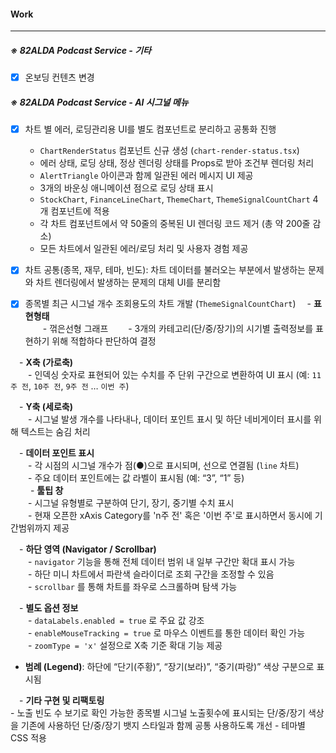 

#### Work
---
##### ※ 82ALDA Podcast Service - 기타
- [x] 온보딩 컨텐츠 변경

##### ※ 82ALDA Podcast Service - AI 시그널 메뉴
- [x] 차트 별 에러, 로딩관리용 UI를 별도 컴포넌트로 분리하고 공통화 진행
	- `ChartRenderStatus` 컴포넌트 신규 생성 (`chart-render-status.tsx`)
	- 에러 상태, 로딩 상태, 정상 렌더링 상태를 Props로 받아 조건부 렌더링 처리
	- `AlertTriangle` 아이콘과 함께 일관된 에러 메시지 UI 제공
	- 3개의 바운싱 애니메이션 점으로 로딩 상태 표시
	- `StockChart`, `FinanceLineChart`, `ThemeChart`, `ThemeSignalCountChart` 4개 컴포넌트에 적용
	- 각 차트 컴포넌트에서 약 50줄의 중복된 UI 렌더링 코드 제거 (총 약 200줄 감소)
	- 모든 차트에서 일관된 에러/로딩 처리 및 사용자 경험 제공

- [x] 차트 공통(종목, 재무, 테마, 빈도): 차트 데이터를 불러오는 부분에서 발생하는 문제와 차트 렌더링에서 발생하는 문제의 대체 UI를 분리함
- [x] 종목별 최근 시그널 개수 조회용도의 차트 개발 (`ThemeSignalCountChart`)
 - **표현형태**  
  - 꺾은선형 그래프
  - 3개의 카테고리(단/중/장기)의 시기별 출력정보를 표현하기 위해 적합하다 판단하여 결정

 - **X축 (가로축)**  
  - 인덱싱 숫자로 표현되어 있는 수치를 주 단위 구간으로 변환하여 UI 표시 (예: `11주 전`, `10주 전`, `9주 전` … `이번 주`)  

 - **Y축 (세로축)**  
  - 시그널 발생 개수를 나타내나, 데이터 포인트 표시 및 하단 네비게이터 표시를 위해 텍스트는 숨김 처리

 - **데이터 포인트 표시**  
  - 각 시점의 시그널 개수가 점(●)으로 표시되며, 선으로 연결됨 (`line` 차트)  
  - 주요 데이터 포인트에는 값 라벨이 표시됨 (예: “3”, “1” 등)  
 
 - **툴팁 창**  
  - 시그널 유형별로 구분하여 단기, 장기, 중기별 수치 표시  
  - 현재 오픈한 xAxis Category를 'n주 전' 혹은 '이번 주'로 표시하면서 동시에 기간범위까지 제공

 - **하단 영역 (Navigator / Scrollbar)**  
  - `navigator` 기능을 통해 전체 데이터 범위 내 일부 구간만 확대 표시 가능  
  - 하단 미니 차트에서 파란색 슬라이더로 조회 구간을 조정할 수 있음  
  - `scrollbar` 를 통해 차트를 좌우로 스크롤하며 탐색 가능

 - **별도 옵션 정보**  
  - `dataLabels.enabled = true` 로 주요 값 강조  
  - `enableMouseTracking = true` 로 마우스 이벤트를 통한 데이터 확인 가능  
  - `zoomType = 'x'` 설정으로 X축 기준 확대 기능 제공

  - **범례 (Legend)**: 하단에 “단기(주황)”, “장기(보라)”, “중기(파랑)” 색상 구분으로 표시됨
  
 - **기타 구현 및 리팩토링**  
	- 노출 빈도 수 보기로 확인 가능한 종목별 시그널 노출횟수에 표시되는 단/중/장기 색상을 기존에 사용하던 단/중/장기 뱃지 스타일과 함께 공통 사용하도록 개선
	- 테마별 CSS 적용
